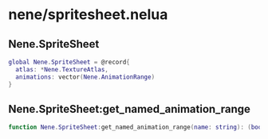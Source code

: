 # nene/spritesheet.nelua
## Nene.SpriteSheet
```lua
global Nene.SpriteSheet = @record{
  atlas: *Nene.TextureAtlas,
  animations: vector(Nene.AnimationRange)
}
```


## Nene.SpriteSheet:get_named_animation_range
```lua
function Nene.SpriteSheet:get_named_animation_range(name: string): (boolean, Nene.AnimationRange)
```

